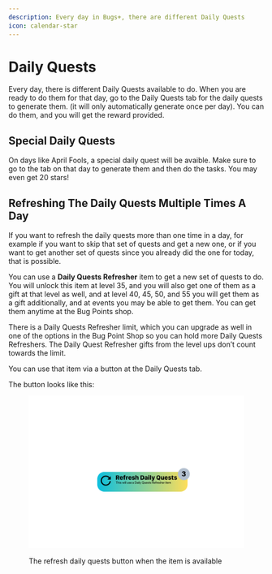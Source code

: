 ```yaml
---
description: Every day in Bugs+, there are different Daily Quests
icon: calendar-star
---
```


# Daily Quests

Every day, there is different Daily Quests available to do. When you are ready to do them for that day, go to the Daily Quests tab for the daily quests to generate them. (it will only automatically generate once per day). You can do them, and you will get the reward provided.

## Special Daily Quests

On days like April Fools, a special daily quest will be avaible. Make sure to go to the tab on that day to generate them and then do the tasks. You may even get 20 stars!

## Refreshing The Daily Quests Multiple Times A Day

If you want to refresh the daily quests more than one time in a day, for example if you want to skip that set of quests and get a new one, or if you want to get another set of quests since you already did the one for today, that is possible.

You can use a **Daily Quests Refresher** item to get a new set of quests to do. You will unlock this item at level 35, and you will also get one of them as a gift at that level as well, and at level 40, 45, 50, and 55 you will get them as a gift additionally, and at events you may be able to get them. You can get them anytime at the Bug Points shop.

There is a Daily Quests Refresher limit, which you can upgrade as well in one of the options in the Bug Point Shop so you can hold more Daily Quests Refreshers. The Daily Quest Refresher gifts from the level ups don’t count towards the limit.

You can use that item via a button at the Daily Quests tab.

The button looks like this:

<figure><img src="../.gitbook/assets/Refresh Daily Quests.png" alt=""><figcaption><p>The refresh daily quests button when the item is available</p></figcaption></figure>
